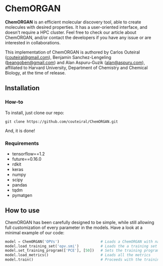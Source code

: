 # ChemORGAN


**ChemORGAN** is an efficient molecular discovery tool, able to create molecules with desired properties. It has a user-oriented interface, and doesn't require a HPC cluster. Feel free to check our article about ChemORGAN, and/or contact the developers if you have any issue or are interested in collaborations.

This implementation of ChemORGAN is authored by Carlos Outeiral (couteiral@gmail.com), Benjamin Sanchez-Lengeling (beangoben@gmail.com) and Alan Aspuru-Guzik (alan@aspuru.com), affiliated to Harvard University, Department of Chemistry and Chemical Biology, at the time of release.

## Installation
### How-to
To install, just clone our repo:

```
git clone https://github.com/couteiral/ChemORGAN.git
```

And, it is done!

### Requirements

- tensorflow==1.2
- future==0.16.0
- rdkit
- keras
- numpy
- scipy
- pandas
- tqdm
- pymatgen

## How to use

ChemORGAN has been carefully designed to be simple, while still allowing full customization of every parameter in the models. Have a look at a minimal example of our code:

```python
model = ChemORGAN('OPVs')                   # Loads a ChemORGAN with name 'OPVs'
model.load_training_set('opv.smi')          # Loads the a training set (molecules encoded as SMILES)
model.set_training_program(['PCE'], [50])   # Sets the training program as 50 epochs with the PCE metric
model.load_metrics()                        # Loads all the metrics
model.train()                               # Proceeds with the training
```


